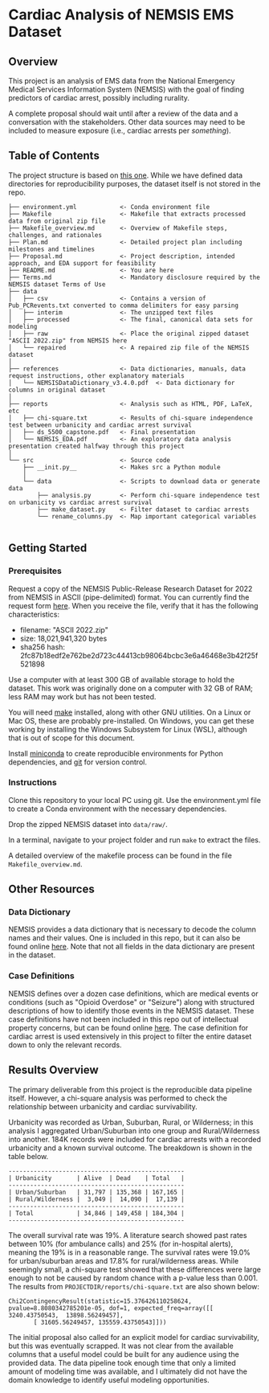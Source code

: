 # Cardiac Analysis of NEMSIS EMS Dataset

## Overview
This project is an analysis of EMS data from the National Emergency Medical Services Information System (NEMSIS) with
the goal of finding predictors of cardiac arrest, possibly including rurality.

A complete proposal should wait until after a review of the data and a conversation with the stakeholders. Other data
sources may need to be included to measure exposure (i.e., cardiac arrests per *something*).

## Table of Contents
The project structure is based on [this one](https://drivendata.github.io/cookiecutter-data-science/). While we have
defined data directories for reproducibility purposes, the dataset itself is not stored in the repo. 

```
├── environment.yml            <- Conda environment file
├── Makefile                   <- Makefile that extracts processed data from original zip file
├── Makefile_overview.md       <- Overview of Makefile steps, challenges, and rationales
├── Plan.md                    <- Detailed project plan including milestones and timelines
├── Proposal.md                <- Project description, intended approach, and EDA support for feasibility
├── README.md                  <- You are here
├── Terms.md                   <- Mandatory disclosure required by the NEMSIS dataset Terms of Use
├── data
│   ├── csv                    <- Contains a version of Pub_PCRevents.txt converted to comma delimiters for easy parsing
│   ├── interim                <- The unzipped text files
│   ├── processed              <- The final, canonical data sets for modeling
│   ├── raw                    <- Place the original zipped dataset "ASCII 2022.zip" from NEMSIS here
│   └── repaired               <- A repaired zip file of the NEMSIS dataset
│
├── references                 <- Data dictionaries, manuals, data request instructions, other explanatory materials
│   └── NEMSISDataDictionary_v3.4.0.pdf  <- Data dictionary for columns in original dataset
│
├── reports                    <- Analysis such as HTML, PDF, LaTeX, etc
│   ├── chi-square.txt         <- Results of chi-square independence test between urbanicity and cardiac arrest survival
│   ├── ds_5500_capstone.pdf   <- Final presentation
│   └── NEMSIS_EDA.pdf         <- An exploratory data analysis presentation created halfway through this project
│
└── src                        <- Source code
    ├── __init.py__            <- Makes src a Python module
    │
    └── data                   <- Scripts to download data or generate data
        ├── analysis.py        <- Perform chi-square independence test on urbanicity vs cardiac arrest survival
        ├── make_dataset.py    <- Filter dataset to cardiac arrests
        └── rename_columns.py  <- Map important categorical variables
    
```

## Getting Started

### Prerequisites

Request a copy of the NEMSIS Public-Release Research Dataset for 2022 from NEMSIS in ASCII (pipe-delimited) format. You
can currently find the request form [here](https://nemsis.org/using-ems-data/request-research-data/). When you receive
the file, verify that it has the following characteristics:
  - filename: "ASCII 2022.zip"
  - size: 18,021,941,320 bytes
  - sha256 hash: 2fc87b18edf2e762be2d723c44413cb98064bcbc3e6a46468e3b42f25f521898

Use a computer with at least 300 GB of available storage to hold the dataset. This work was originally done on a
computer with 32 GB of RAM; less RAM may work but has not been tested.

You will need [make](https://www.gnu.org/software/make/) installed, along with other GNU utilities. On a Linux or Mac
OS, these are probably pre-installed. On Windows, you can get these working by installing the Windows Subsystem for
Linux (WSL), although that is out of scope for this document.

Install [miniconda](https://docs.conda.io/projects/miniconda) to create reproducible environments for Python
dependencies, and [git](https://git-scm.com/) for version control.

### Instructions

Clone this repository to your local PC using git. Use the environment.yml file to create a Conda environment with the
necessary dependencies.

Drop the zipped NEMSIS dataset into `data/raw/`.

In a terminal, navigate to your project folder and run `make` to extract the files.

A detailed overview of the makefile process can be found in the file `Makefile_overview.md`.

## Other Resources

### Data Dictionary

NEMSIS provides a data dictionary that is necessary to decode the column names and their values. One is included in this
repo, but it can also be found online
[here](https://nemsis.org/technical-resources/version-3/version-3-data-dictionaries/). Note that not all fields in the
data dictionary are present in the dataset.

### Case Definitions

NEMSIS defines over a dozen case definitions, which are medical events or conditions (such as "Opioid Overdose" or
"Seizure") along with structured descriptions of how to identify those events in the NEMSIS dataset. These case
definitions have not been included in this repo out of intellectual property concerns, but can be found online
[here](https://nemsis.org/case-definitions/). The case definition for cardiac arrest is used extensively in this project
to filter the entire dataset down to only the relevant records.

## Results Overview

The primary deliverable from this project is the reproducible data pipeline itself. However, a chi-square analysis was
performed to check the relationship between urbanicity and cardiac survivability.

Urbanicity was recorded as Urban, Suburban, Rural, or Wilderness; in this analysis I aggregated Urban/Suburban into one
group and Rural/Wilderness into another. 184K records were included for cardiac arrests with a recorded urbanicity and a
known survival outcome. The breakdown is shown in the table below.

    -------------------------------------------------
    | Urbanicity       | Alive  | Dead    | Total   |
    -------------------------------------------------
    | Urban/Suburban   | 31,797 | 135,368 | 167,165 |
    | Rural/Wilderness |  3,049 |  14,090 |  17,139 |
    -------------------------------------------------
    | Total            | 34,846 | 149,458 | 184,304 |
    -------------------------------------------------

The overall survival rate was 19%. A literature search showed past rates between 10% (for ambulance calls) and 25% (for
in-hospital alerts), meaning the 19% is in a reasonable range. The survival rates were 19.0% for urban/suburban areas
and 17.8% for rural/wilderness areas. While seemingly small, a chi-square test showed that these differences were large
enough to not be caused by random chance with a p-value less than 0.001. The results from
`PROJECTDIR/reports/chi-square.txt` are also shown below:

    Chi2ContingencyResult(statistic=15.376426110258624, pvalue=8.8080342785201e-05, dof=1, expected_freq=array([[  3240.43750543,  13898.56249457],
           [ 31605.56249457, 135559.43750543]]))

The initial proposal also called for an explicit model for cardiac survivability, but this was eventually scrapped. It
was not clear from the available columns that a useful model could be built for any audience using the provided data.
The data pipeline took enough time that only a limited amount of modeling time was available, and I ultimately did not
have the domain knowledge to identify useful modeling opportunities.